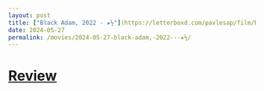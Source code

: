 ```yaml
---
layout: post
title: ["Black Adam, 2022 - ★½"](https://letterboxd.com/pavlesap/film/black-adam/) #"Black Adam, 2022 - ★½"
date: 2024-05-27
permalink: /movies/2024-05-27-black-adam,-2022---★½/
---
```


# [Review](https://letterboxd.com/pavlesap/film/black-adam/)

